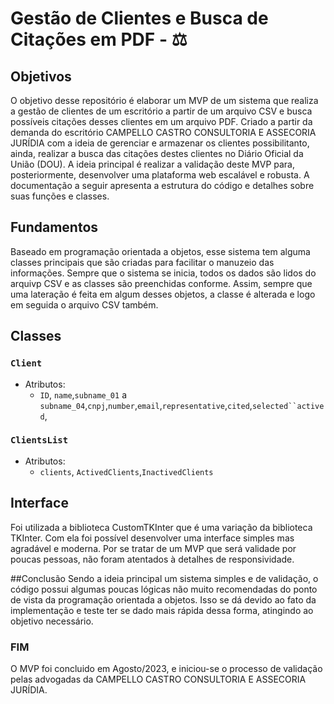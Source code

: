 <h1>Gestão de Clientes e Busca de Citações em PDF - ⚖️</h1>

## Objetivos
O objetivo desse repositório é elaborar um MVP de um sistema que realiza a gestão de clientes de um escritório a partir de um arquivo CSV e busca possíveis citações desses clientes em um arquivo PDF. 
Criado a partir da demanda do escritório CAMPELLO CASTRO CONSULTORIA E ASSECORIA JURÍDIA com a ideia de gerenciar e armazenar os clientes possibilitanto, ainda, realizar a busca das citações destes clientes no Diário Oficial da União (DOU).
A ideia principal é realizar a validação deste MVP para, posteriormente, desenvolver uma plataforma web escalável e robusta.
A documentação a seguir apresenta a estrutura do código e detalhes sobre suas funções e classes.

## Fundamentos
Baseado em programação orientada a objetos, esse sistema tem alguma classes principais que são criadas para facilitar o manuzeio das informações.
Sempre que o sistema se inicia, todos os dados são lidos do arquivp CSV e as classes são preenchidas conforme.
Assim, sempre que uma lateração é feita em algum desses objetos, a classe é alterada e logo em seguida o arquivo CSV também.

## Classes
### `Client`
- Atributos:
    - `ID`, `name`,`subname_01` a `subname_04`,`cnpj`,`number`,`email`,`representative`,`cited`,`selected``actived`,

### `ClientsList`
- Atributos:
    - `clients`, `ActivedClients`,`InactivedClients`

## Interface
Foi utilizada a biblioteca CustomTKInter que é uma variação da biblioteca TKInter. Com ela foi possível desenvolver uma interface simples mas agradável e moderna.
Por se tratar de um MVP que será validade por poucas pessoas, não foram atentados à detalhes de responsividade.

##Conclusão
Sendo a ideia principal um sistema simples e de validação, o código possui algumas poucas lógicas não muito recomendadas do ponto de vista da programação orientada a objetos.
Isso se dá devido ao fato da implementação e teste ter se dado mais rápida dessa forma, atingindo ao objetivo necessário.
### FIM
O MVP foi concluido em Agosto/2023, e iniciou-se o processo de validação pelas advogadas da CAMPELLO CASTRO CONSULTORIA E ASSECORIA JURÍDIA.
